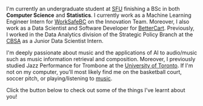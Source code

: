 I'm currently an undergraduate student at [SFU](https://www.sfu.ca) finishing a BSc in both **Computer Science** and **Statistics**. I currently work as a Machine Learning Engineer Intern for [WorkSafeBC](https://www.worksafebc.com/en) on the Innovation Team. Moreover, I also work as a Data Scientist and Software Developer for [BetterCart](https://bettercart.ca/home). Previously, I worked in the Data Analytics division of the Strategic Policy Branch at the [CBSA](https://www.cbsa-asfc.gc.ca/menu-eng.html) as a Junior Data Scientist Intern.

I'm deeply passionate about music and the applications of AI to audio/music such as music information retrieval and composition. Moreover, I previously studied Jazz Performance for Trombone at the [University of Toronto](https://music.utoronto.ca/index.php). If I'm not on my computer, you'll most likely find me on the basketball court, soccer pitch, or playing/listening to [music](https://open.spotify.com/playlist/5nnUhG5qJfB8Pzs7Vodlii?si=v3lE_DKHSBaygH-eEBzpBQ). 

Click the button below to check out some of the things I've learnt about you!